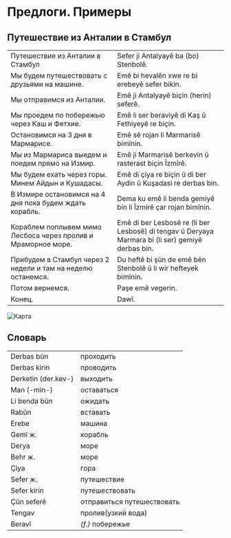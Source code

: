 # Предлоги. Примеры

## Путешествие из Анталии в Стамбул

|                                                               |                                                                                                   |
| ------------------------------------------------------------- | ------------------------------------------------------------------------------------------------- |
| Путешествие из Анталии в Стамбул                              | Sefer ji Antalyayê ba (bo) Stenbolê.                                                              |
| Мы будем путешествовать с друзьями на машине.                 | Emê bi hevalên xwe re bi erebeyê sefer bikin.                                                     |
| Мы отправимся из Анталии.                                     | Emê ji Antalyayê biçin (herin) seferê.                                                            |
| Мы проедем по побережью через Каш и Фетхие.                   | Emê li ser beraviyê di Kaş û Fethiyeyê re biçin.                                                  |
| Остановимся на 3 дня в Мармарисе.                             | Emê sê rojan li Marmarisê bimînin.                                                                |
| Мы из Мармариса выедем и поедем прямо на Измир.               | Emê ji Marmarisê berkevin û rasterast biçin Îzmîrê.                                               |
| Мы будем ехать через горы. Минем Айдын и Кушадасы.            | Emê di çiya re biçin û di ber Aydin û Kuşadasi re derbas bin.                                     |
| В Измире остановимся на 4 дня пока будем ждать корабль.       | Dema ku emê li benda gemiyê bin li Îzmirê çar rojan bimînin.                                      |
| Кораблем поплывем мимо Лесбоса через пролив и Мраморное море. | Emê di ber Lesbosê re (li ber Lesbosê) di tengav û Deryaya Marmara bi (li ser) gemiyê derbas bin. |
| Прибудем в Стамбул через 2 недели и там на неделю останемся.  | Du heftê bi şûn de emê bên Stenbolê û li wir hefteyek bimînin.                                    |
| Потом вернемся.                                               | Paşe emê vegerin.                                                                                 |
| Конец.                                                        | Dawî.                                                                                             |

![Карта](../assets/Предлоги-примеры-карта.jpg)

## Словарь

|||
|-|-|
|Derbas bûn|проходить|
|Derbas kirin|проводить|
|Derketin (der.kev-)|выходить|
|Man (-mîn-)|оставаться|
|Li benda bûn|ожидать|
|Rabûn|вставать|
|Erebe|машина|
|Gemî ж.|корабль|
|Derya|море|
|Behr ж.|море|
|Çiya|гора|
|Sefer ж.|путешествие|
|Sefer kirin|путешествовать|
|Çûn seferê|отправиться путешествовать|
|Tengav|пролив(узкий вода)|
|Beravî|*(f.)* побережье|